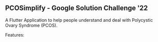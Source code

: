 ## PCOSimplify - Google Solution Challenge '22

A Flutter Application to help people understand and deal with Polycystic Ovary Syndrome (PCOS).

Features:
